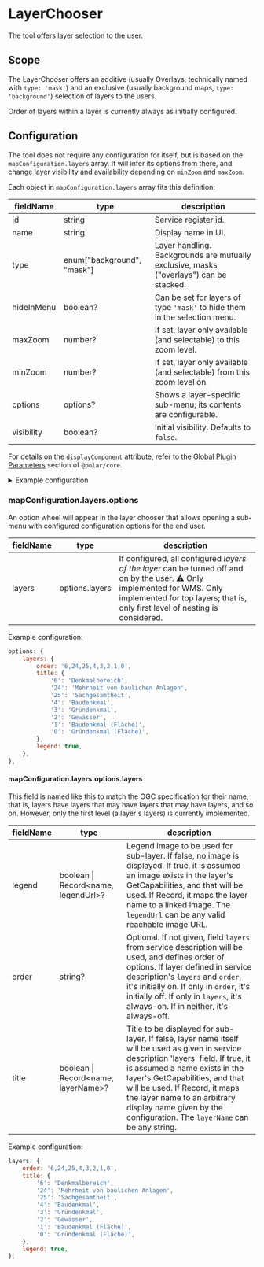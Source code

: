 # LayerChooser

The tool offers layer selection to the user.

## Scope

The LayerChooser offers an additive (usually Overlays, technically named with `type: 'mask'`) and an exclusive (usually background maps, `type: 'background'`) selection of layers to the users.

Order of layers within a layer is currently always as initially configured.

## Configuration

The tool does not require any configuration for itself, but is based on the `mapConfiguration.layers` array. It will infer its options from there, and change layer visibility and availability depending on `minZoom` and `maxZoom`.

Each object in `mapConfiguration.layers` array fits this definition:

| fieldName | type | description |
| - | - | - |
| id | string | Service register id. |
| name | string | Display name in UI. |
| type | enum["background", "mask"] | Layer handling. Backgrounds are mutually exclusive, masks ("overlays") can be stacked. |
| hideInMenu | boolean? | Can be set for layers of type `'mask'` to hide them in the selection menu. |
| maxZoom | number? | If set, layer only available (and selectable) to this zoom level. |
| minZoom | number? | If set, layer only available (and selectable) from this zoom level on. |
| options | options? | Shows a layer-specific sub-menu; its contents are configurable. |
| visibility | boolean? | Initial visibility. Defaults to `false`. |

For details on the `displayComponent` attribute, refer to the [Global Plugin Parameters](../../core/README.md#global-plugin-parameters) section of `@polar/core`.

<details>
<summary>Example configuration</summary>

```js
layers: [
    {
      id: hintergrundkarte,
      visibility: true,
      type: 'background',
      name: 'Basemap Graustufen',
    },
    {
      id: denkmaelerWFS,
      visibility: false,
      hideInMenu: true,
      type: 'mask',
      name: 'Denkmal (WFS)',
      minZoom: 7,
    },
    {
      id: denkmaelerWMS,
      visibility: true,
      type: 'mask',
      name: 'Kulturdenkmale (Denkmalliste)',
      options: {
        layers: {
          order: '6,24,25,4,3,2,1,0',
          title: {
            '6': 'Denkmalbereich',
            '24': 'Mehrheit von baulichen Anlagen',
            '25': 'Sachgesamtheit',
            '4': 'Baudenkmal',
            '3': 'Gründenkmal',
            '2': 'Gewässer',
            '1': 'Baudenkmal (Fläche)',
            '0': 'Gründenkmal (Fläche)',
          },
          legend: true,
        },
      },
   },
],
```
</details>


### mapConfiguration.layers.options

An option wheel will appear in the layer chooser that allows opening a sub-menu with configured configuration options for the end user.

| fieldName | type | description |
| - | - | - |
| layers | options.layers | If configured, all configured _layers of the layer_ can be turned off and on by the user. ⚠️ Only implemented for WMS. Only implemented for top layers; that is, only first level of nesting is considered. |

Example configuration:
```js
options: {
    layers: {
        order: '6,24,25,4,3,2,1,0',
        title: {
            '6': 'Denkmalbereich',
            '24': 'Mehrheit von baulichen Anlagen',
            '25': 'Sachgesamtheit',
            '4': 'Baudenkmal',
            '3': 'Gründenkmal',
            '2': 'Gewässer',
            '1': 'Baudenkmal (Fläche)',
            '0': 'Gründenkmal (Fläche)',
        },
        legend: true,
    },
},
```

#### mapConfiguration.layers.options.layers

This field is named like this to match the OGC specification for their name; that is, layers have layers that may have layers that may have layers, and so on. However, only the first level (a layer's layers) is currently implemented.

| fieldName | type | description |
| - | - | - |
| legend | boolean \| Record<name, legendUrl>? | Legend image to be used for sub-layer. If false, no image is displayed. If true, it is assumed an image exists in the layer's GetCapabilities, and that will be used. If Record, it maps the layer name to a linked image. The `legendUrl` can be any valid reachable image URL. |
| order | string? | Optional. If not given, field `layers` from service description will be used, and defines order of options. If layer defined in service description's `layers` and `order`, it's initially on. If only in `order`, it's initially off. If only in `layers`, it's always-on. If in neither, it's always-off. |
| title | boolean \| Record<name, layerName>? | Title to be displayed for sub-layer. If false, layer name itself will be used as given in service description 'layers' field. If true, it is assumed a name exists in the layer's GetCapabilities, and that will be used. If Record, it maps the layer name to an arbitrary display name given by the configuration. The `layerName` can be any string. |

Example configuration:
```js
layers: {
    order: '6,24,25,4,3,2,1,0',
    title: {
        '6': 'Denkmalbereich',
        '24': 'Mehrheit von baulichen Anlagen',
        '25': 'Sachgesamtheit',
        '4': 'Baudenkmal',
        '3': 'Gründenkmal',
        '2': 'Gewässer',
        '1': 'Baudenkmal (Fläche)',
        '0': 'Gründenkmal (Fläche)',
    },
    legend: true,
},
```

